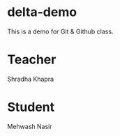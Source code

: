 # delta-demo
This is a demo for Git &amp; Github class.

# Teacher
Shradha Khapra

# Student
Mehwash Nasir